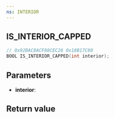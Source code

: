 ```yaml
---
ns: INTERIOR
---
```

## IS_INTERIOR_CAPPED

```c
// 0x92BAC8ACF88CEC26 0x18B17C80
BOOL IS_INTERIOR_CAPPED(int interior);
```


## Parameters
* **interior**:

## Return value
